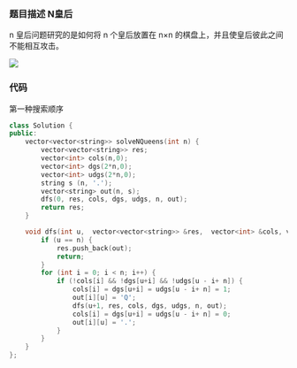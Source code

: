 ### 题目描述 N皇后

n 皇后问题研究的是如何将 n 个皇后放置在 n×n 的棋盘上，并且使皇后彼此之间不能相互攻击。

![](https://assets.leetcode-cn.com/aliyun-lc-upload/uploads/2018/10/12/8-queens.png)


### 代码
第一种搜索顺序
```c++
class Solution {
public:
    vector<vector<string>> solveNQueens(int n) {
        vector<vector<string>> res;
        vector<int> cols(n,0);
        vector<int> dgs(2*n,0);
        vector<int> udgs(2*n,0);
        string s (n, '.');
        vector<string> out(n, s);
        dfs(0, res, cols, dgs, udgs, n, out);
        return res;
    }

    void dfs(int u,  vector<vector<string>> &res,  vector<int> &cols, vector<int> &dgs, vector<int> &udgs, int n, vector<string> &out) {
        if (u == n) {
            res.push_back(out);
            return;
        }
        for (int i = 0; i < n; i++) {
            if (!cols[i] && !dgs[u+i] && !udgs[u - i+ n]) {
                cols[i] = dgs[u+i] = udgs[u - i+ n] = 1;
                out[i][u] = 'Q';
                dfs(u+1, res, cols, dgs, udgs, n, out);
                cols[i] = dgs[u+i] = udgs[u - i+ n] = 0;
                out[i][u] = '.';
            }
        }
    }
};
```
